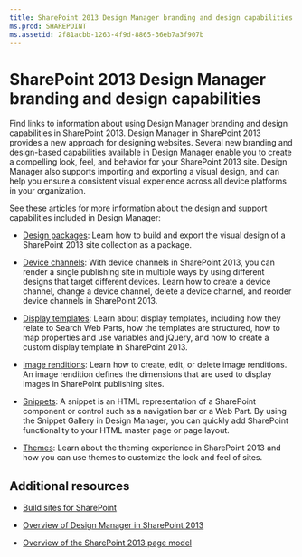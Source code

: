 ```yaml
---
title: SharePoint 2013 Design Manager branding and design capabilities
ms.prod: SHAREPOINT
ms.assetid: 2f81acbb-1263-4f9d-8865-36eb7a3f907b
---
```



# SharePoint 2013 Design Manager branding and design capabilities
Find links to information about using Design Manager branding and design capabilities in SharePoint 2013.
Design Manager in SharePoint 2013 provides a new approach for designing websites. Several new branding and design-based capabilities available in Design Manager enable you to create a compelling look, feel, and behavior for your SharePoint 2013 site. Design Manager also supports importing and exporting a visual design, and can help you ensure a consistent visual experience across all device platforms in your organization.
  
    
    

See these articles for more information about the design and support capabilities included in Design Manager:
-  [Design packages](sharepoint-2013-design-manager-design-packages.md): Learn how to build and export the visual design of a SharePoint 2013 site collection as a package.
    
  
-  [Device channels](sharepoint-2013-design-manager-device-channels.md): With device channels in SharePoint 2013, you can render a single publishing site in multiple ways by using different designs that target different devices. Learn how to create a device channel, change a device channel, delete a device channel, and reorder device channels in SharePoint 2013.
    
  
-  [Display templates](sharepoint-2013-design-manager-display-templates.md): Learn about display templates, including how they relate to Search Web Parts, how the templates are structured, how to map properties and use variables and jQuery, and how to create a custom display template in SharePoint 2013.
    
  
-  [Image renditions](sharepoint-2013-design-manager-image-renditions.md): Learn how to create, edit, or delete image renditions. An image rendition defines the dimensions that are used to display images in SharePoint publishing sites.
    
  
-  [Snippets](sharepoint-2013-design-manager-snippets.md): A snippet is an HTML representation of a SharePoint component or control such as a navigation bar or a Web Part. By using the Snippet Gallery in Design Manager, you can quickly add SharePoint functionality to your HTML master page or page layout.
    
  
-  [Themes](themes-overview-for-sharepoint-2013.md): Learn about the theming experience in SharePoint 2013 and how you can use themes to customize the look and feel of sites.
    
  

## Additional resources
<a name="bk_addresources"> </a>


-  [Build sites for SharePoint](build-sites-for-sharepoint.md)
    
  
-  [Overview of Design Manager in SharePoint 2013](overview-of-design-manager-in-sharepoint-2013.md)
    
  
-  [Overview of the SharePoint 2013 page model](overview-of-the-sharepoint-2013-page-model.md)
    
  

